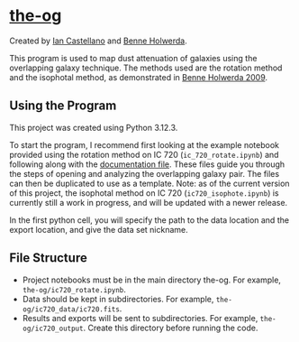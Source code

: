 # [the-og](https://github.com/castiann/the-og)
Created by [Ian Castellano](https://orcid.org/0009-0006-0104-6045) and [Benne Holwerda](https://orcid.org/0000-0002-4884-6756).

This program is used to map dust attenuation of galaxies using the overlapping galaxy technique. The methods used are the rotation method and the isophotal method, as demonstrated in [Benne Holwerda 2009](https://ui.adsabs.harvard.edu/abs/2009AJ....137.3000H/abstract).

## Using the Program
This project was created using Python 3.12.3.

To start the program, I recommend first looking at the example notebook provided using the rotation method on IC 720 (`ic_720_rotate.ipynb`) and following along with the [documentation file](./documentation). These files guide you through the steps of opening and analyzing the overlapping galaxy pair. The files can then be duplicated to use as a template. Note: as of the current version of this project, the isophotal method on IC 720 (`ic720_isophote.ipynb`) is currently still a work in progress, and will be updated with a newer release.

In the first python cell, you will specify the path to the data location and the export location, and give the data set nickname.

## File Structure
- Project notebooks must be in the main directory the-og. For example, `the-og/ic720_rotate.ipynb`.
- Data should be kept in subdirectories. For example, `the-og/ic720_data/ic720.fits`.
- Results and exports will be sent to subdirectories. For example, `the-og/ic720_output`. Create this directory before running the code.
